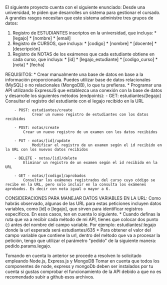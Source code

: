 El siguiente proyecto cuenta con el siguiente enunciado: 
Desde una universidad, te piden que desarrolles un sistema para gestionar el cursado. A grandes rasgos necesitan que este sistema administre tres grupos de datos:

1. Registro de ESTUDIANTES inscriptos en la universidad, que incluya:
        * [legajo]
        * [nombre]
        * [email]
2. Registro de CURSOS, que incluya:
        * [codigo]
        * [nombre]
        * [docente]
        * [descripción]
3. Registro de NOTAS de los exámenes que cada estudiante obtiene en cada curso, que incluya:
        * [id]
        * [legajo_estudiante]
        * [codigo_curso]
        * [nota]
        * [fecha]


REQUISITOS:
	* Crear manualmente una base de datos en base a la información proporcionada. Puedes utilizar base de datos relacionales (MySQL) o no relacionales (MongoDB), lo que tu prefieras.
	* Programar una API utilizando ExpressJS que establezca una conexión con la base de datos y desarrolle los siguientes métodos (endpoints):
		- GET: estudiantes/[legajo]
		    Consultar el registro del estudiante con el legajo recibido en la URL

		- POST: estudiantes/create
                Crear un nuevo registro de estudiantes con los datos recibidos

		- POST: notas/create
		    Crear un nuevo registro de un examen con los datos recibidos

		- PUT - notas/[id]/update
                Modificar el registro de un examen según el id recibido en la URL con los nuevos datos recibidos

		- DELETE - notas/[id]/delete
		    Eliminar un registro de un examen según el id recibido en la URL

		- GET - notas/[codigo]/aprobados
		    Consultar los exámenes registrados del curso cuyo código se recibe en la URL, pero solo incluir en la consulta los exámenes aprobados. Es decir con nota igual o mayor a 6.


CONSIDERACIONES PARA MANEJAR DATOS VARIABLES EN LA URL:
	Como habrás observado, algunas de las URL para estas peticiones incluyen datos variables, como [id] o [legajo], que sirven para identificar registros específicos. En esos casos, ten en cuenta lo siguiente.
	* Cuando definas la ruta que va a recibir cada método de mi API, tienes que colocar dos punto (:) antes del nombre del campo variable. Por ejemplo: estudiantes/:legajo donde la url esperada será estudiantes/635
	* Para obtener el valor del campo variable que contiene la url, dentro del método que va a procesar la petición, tengo que utilizar el parámetro "pedido" de la siguiente manera: pedido.params.legajo.


 Tomando en cuenta lo anterior se procede a resolven lo solicitado empleando Node.js, Express.js y MongoDB
 Tomar en cuenta que todos los componentes de node, express y mongoDb deben ser instalados por tu cuenta si gustas comprobar el funcionamiento de la API debido a que no es recomendado subir a github esos archivos.
